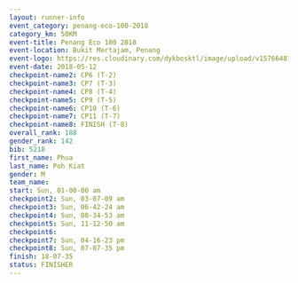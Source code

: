 ```yaml
--- 
layout: runner-info 
event_category: penang-eco-100-2018 
category_km: 50KM 
event-title: Penang Eco 100 2018 
event-location: Bukit Mertajam, Penang 
event-logo: https://res.cloudinary.com/dykbosktl/image/upload/v1576648106/Logo/Logo_lovxhg.jpg 
event-date: 2018-05-12 
checkpoint-name2: CP6 (T-2) 
checkpoint-name3: CP7 (T-3) 
checkpoint-name4: CP8 (T-4) 
checkpoint-name5: CP9 (T-5) 
checkpoint-name6: CP10 (T-6) 
checkpoint-name7: CP11 (T-7) 
checkpoint-name8: FINISH (T-8) 
overall_rank: 188
gender_rank: 142
bib: 5218
first_name: Phua
last_name: Poh Kiat
gender: M
team_name: 
start: Sun, 01-00-00 am
checkpoint2: Sun, 03-07-09 am
checkpoint3: Sun, 06-42-24 am
checkpoint4: Sun, 08-34-53 am
checkpoint5: Sun, 11-12-50 am
checkpoint6: 
checkpoint7: Sun, 04-16-23 pm
checkpoint8: Sun, 07-07-35 pm
finish: 18-07-35
status: FINISHER
--- 
```

